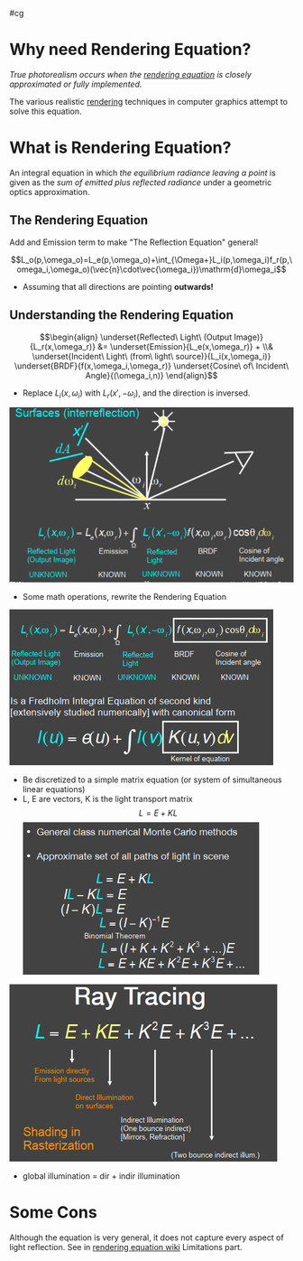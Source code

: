 #cg 

# Why need Rendering Equation?

*True photorealism occurs when the [rendering equation](https://en.wikipedia.org/wiki/Rendering_equation "Rendering equation") is closely approximated or fully implemented.*

The various realistic [rendering](https://en.wikipedia.org/wiki/Rendering_(computer_graphics) "Rendering (computer graphics)") techniques in computer graphics attempt to solve this equation.

# What is Rendering Equation?

An integral equation in which *the equilibrium radiance leaving a point* is given as the *sum of emitted plus reflected radiance* under a geometric optics approximation.

## The Rendering Equation

Add and Emission term to make "The Reflection Equation" general!

$$L_o(p,\omega_o)=L_e(p,\omega_o)+\int_{\Omega+}L_i(p,\omega_i)f_r(p,\omega_i,\omega_o)(\vec{n}\cdot\vec{\omega_i})\mathrm{d}\omega_i$$

- Assuming that all directions are pointing **outwards!**

## Understanding the Rendering Equation

$$\begin{align}
\underset{Reflected\ Light\ (Output Image)}{L_r(x,\omega_r)} &= \underset{Emission}{L_e(x,\omega_r)} + \\& \underset{Incident\ Light\ (from\ light\ source)}{L_i(x,\omega_i)} \underset{BRDF}{f(x,\omega_i,\omega_r)}  \underset{Cosine\ of\ Incident\ Angle}{(\omega_i,n)}
\end{align}$$

- Replace $L_i(x,\omega_i)$ with $L_r(x',-\omega_i)$, and the direction is inversed.

![Understanding of rendering equation](../img/Understanding%20of%20rendering%20equation.png)

- Some math operations, rewrite the Rendering Equation

![Linear Operator Equation](../img/LinearOperatorEquation.png)

- Be discretized to a simple matrix equation (or system of simultaneous linear equations)
- L, E are vectors, K is the light transport matrix
$$L = E + KL$$
![RayTracing & Extensions](../img/RayTracing&Extensions.png)

![RayTracing](../img/RayTracing.png)

- global illumination = dir + indir illumination


# Some Cons

Although the equation is very general, it does not capture every aspect of light reflection. See in [rendering equation wiki](https://en.wikipedia.org/wiki/Rendering_equation) Limitations part.





